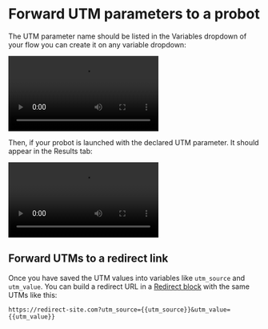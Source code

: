 # Forward UTM parameters to a probot

The UTM parameter name should be listed in the Variables dropdown of your flow you can create it on any variable dropdown:

<video controls>
  <source src="/video/utm-declaration.mp4"/>
</video>

Then, if your probot is launched with the declared UTM parameter. It should appear in the Results tab:

<video controls>
  <source src="/video/utm-in-results.mp4"/>
</video>

## Forward UTMs to a redirect link

Once you have saved the UTM values into variables like `utm_source` and `utm_value`. You can build a redirect URL in a [Redirect block](../editor/blocks/logic/redirect.md) with the same UTMs like this:

```
https://redirect-site.com?utm_source={{utm_source}}&utm_value={{utm_value}}
```
